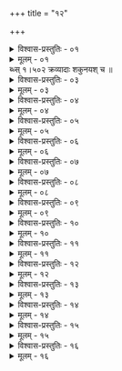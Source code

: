 +++
title = "१२"

+++


<details><summary>विश्वास-प्रस्तुतिः - ०१</summary>

०१  अभक्ष्याः पशवो ग्राम्याः ॥
</details>

<details><summary>मूलम् - ०१</summary>

०१  अभक्ष्याः पशवो ग्राम्याः ॥
</details>
ब्ध्स् १।५०२  क्रव्यादाः शकुनयश् च ॥

<details><summary>विश्वास-प्रस्तुतिः - ०३</summary>

०३  तथा कुक्कुटसूकरम् ॥
</details>

<details><summary>मूलम् - ०३</summary>

०३  तथा कुक्कुटसूकरम् ॥
</details>

<details><summary>विश्वास-प्रस्तुतिः - ०४</summary>

०४  अन्यत्राजाविभ्यः ॥
</details>

<details><summary>मूलम् - ०४</summary>

०४  अन्यत्राजाविभ्यः ॥
</details>

<details><summary>विश्वास-प्रस्तुतिः - ०५</summary>

०५  भक्ष्याः श्वाविद्गोधाशशशल्यककच्छपखङ्गाःखङ्गवर्जाः पञ्च पञ्चनखाः ॥
</details>

<details><summary>मूलम् - ०५</summary>

०५  भक्ष्याः श्वाविद्गोधाशशशल्यककच्छपखङ्गाःखङ्गवर्जाः पञ्च पञ्चनखाः ॥
</details>

<details><summary>विश्वास-प्रस्तुतिः - ०६</summary>

०६  तथा ऋश्यहरिणपृषतमहिषवराहकुलुङ्गाःकुलुङ्गवर्जाः पञ्च द्विखुरिणः ॥
</details>

<details><summary>मूलम् - ०६</summary>

०६  तथा ऋश्यहरिणपृषतमहिषवराहकुलुङ्गाःकुलुङ्गवर्जाः पञ्च द्विखुरिणः ॥
</details>

<details><summary>विश्वास-प्रस्तुतिः - ०७</summary>

०७  पक्षिणस्तित्तिरिकपोतकपिञ्जलवार्ध्राणसमयूरवारणावारणवर्जाः पञ्च विष्किराः ॥
</details>

<details><summary>मूलम् - ०७</summary>

०७  पक्षिणस्तित्तिरिकपोतकपिञ्जलवार्ध्राणसमयूरवारणावारणवर्जाः पञ्च विष्किराः ॥
</details>

<details><summary>विश्वास-प्रस्तुतिः - ०८</summary>

०८  मत्स्याः सहस्रदंष्ट्रश् चिलिचिमोवर्मिबृहच्छिरोमशकरिरोहितराजीवाः ॥
</details>

<details><summary>मूलम् - ०८</summary>

०८  मत्स्याः सहस्रदंष्ट्रश् चिलिचिमोवर्मिबृहच्छिरोमशकरिरोहितराजीवाः ॥
</details>

<details><summary>विश्वास-प्रस्तुतिः - ०९</summary>

०९  अनिर्दशाहसंधिनीक्षीरम् अपेयम् ॥
</details>

<details><summary>मूलम् - ०९</summary>

०९  अनिर्दशाहसंधिनीक्षीरम् अपेयम् ॥
</details>

<details><summary>विश्वास-प्रस्तुतिः - १०</summary>

१०  विवत्सान्यवत्सयोश् च ॥
</details>

<details><summary>मूलम् - १०</summary>

१०  विवत्सान्यवत्सयोश् च ॥
</details>

<details><summary>विश्वास-प्रस्तुतिः - ११</summary>

११  आविकम् औष्ट्रिकम् ऐकशफम् अपेयम् ॥
</details>

<details><summary>मूलम् - ११</summary>

११  आविकम् औष्ट्रिकम् ऐकशफम् अपेयम् ॥
</details>

<details><summary>विश्वास-प्रस्तुतिः - १२</summary>

१२  अपेयपयःपाने कृच्छ्रो ऽन्यत्र गव्यात् ॥
</details>

<details><summary>मूलम् - १२</summary>

१२  अपेयपयःपाने कृच्छ्रो ऽन्यत्र गव्यात् ॥
</details>

<details><summary>विश्वास-प्रस्तुतिः - १३</summary>

१३  गव्ये तु त्रिरात्रम् उपवासः ।
</details>

<details><summary>मूलम् - १३</summary>

१३  गव्ये तु त्रिरात्रम् उपवासः ।
</details>

<details><summary>विश्वास-प्रस्तुतिः - १४</summary>

१४  पर्युषितंशाकयूषमांससर्पिःशृतधानागुडदधिमधुसक्तुवर्जम् ॥
</details>

<details><summary>मूलम् - १४</summary>

१४  पर्युषितंशाकयूषमांससर्पिःशृतधानागुडदधिमधुसक्तुवर्जम् ॥
</details>

<details><summary>विश्वास-प्रस्तुतिः - १५</summary>

१५  शुक्तानि तथाजातो गुडः ॥
</details>

<details><summary>मूलम् - १५</summary>

१५  शुक्तानि तथाजातो गुडः ॥
</details>

<details><summary>विश्वास-प्रस्तुतिः - १६</summary>

१६  श्रावण्यां पौर्णमास्याम् आषाढ्यां वोपाकृत्य तैष्यांमाघ्यां वोत्सृजेयुः । उत्सृजेयुः ॥
</details>

<details><summary>मूलम् - १६</summary>

१६  श्रावण्यां पौर्णमास्याम् आषाढ्यां वोपाकृत्य तैष्यांमाघ्यां वोत्सृजेयुः । उत्सृजेयुः ॥
</details>
